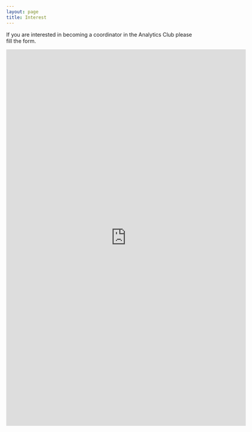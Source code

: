 ```yaml
---
layout: page
title: Interest
---
```


If you are interested in becoming a coordinator in the Analytics Club please fill the form.

<iframe src="https://docs.google.com/forms/d/e/1FAIpQLScBkn_cW_fDpu7I-JP1zsR48vdRg03y-rZXtotH3SA1UOyjNg/viewform?embedded=true" width="640" height="1004" frameborder="0" marginheight="0" marginwidth="0">Loading…</iframe>


